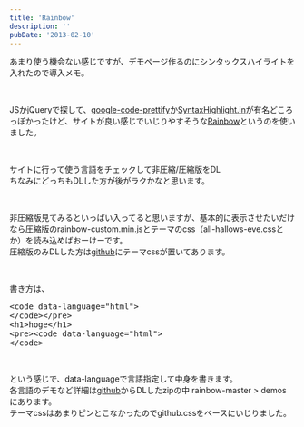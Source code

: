 ```yaml
---
title: 'Rainbow'
description: ''
pubDate: '2013-02-10'
---
```


<p>あまり使う機会ない感じですが、デモページ作るのにシンタックスハイライトを入れたので導入メモ。</p>
<p>&nbsp;</p>
<p>JSかjQueryで探して、<a href="http://code.google.com/p/google-code-prettify/">google-code-prettify</a>か<a href="http://syntaxhighlight.in/">SyntaxHighlight.in</a>が有名どころっぽかったけど、サイトが良い感じでいじりやすそうな<a href="http://craig.is/making/rainbows">Rainbow</a>というのを使いました。</p>
<p>&nbsp;</p>
<p>サイトに行って使う言語をチェックして非圧縮/圧縮版をDL<br>
ちなみにどっちもDLした方が後がラクかなと思います。</p>
<p>&nbsp;</p>
<p>非圧縮版見てみるといっぱい入ってると思いますが、基本的に表示させたいだけなら圧縮版のrainbow-custom.min.jsとテーマのcss（all-hallows-eve.cssとか）を読み込めばおーけーです。<br>
圧縮版のみDLした方は<a href="https://github.com/ccampbell/rainbow/tree/master/themes">github</a>にテーマcssが置いてあります。</p>
<p>&nbsp;</p>
<p>書き方は、</p>
<pre class="brush: xml; title: ; notranslate" title="">&lt;code data-language="html"&gt;
&lt;/code&gt;&lt;/pre&gt;
&lt;h1&gt;hoge&lt;/h1&gt;
&lt;pre&gt;&lt;code data-language="html"&gt;
&lt;/code&gt;
</pre>
<p>&nbsp;</p>
<p>という感じで、data-languageで言語指定して中身を書きます。<br>
各言語のデモなど詳細は<a href="https://github.com/ccampbell/rainbow">github</a>からDLしたzipの中 rainbow-master &gt; demos にあります。<br>
テーマcssはあまりピンとこなかったのでgithub.cssをベースにいじりました。</p>
